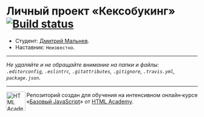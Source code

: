 # Личный проект «Кексобукинг» [![Build status][travis-image]][travis-url]

* Студент: [Дмитрий Мальнев](https://up.htmlacademy.ru/javascript/10/user/86681).
* Наставник: `Неизвестно`.

---

_Не удаляйте и не обращайте внимание на папки и файлы:_<br>
_`.editorconfig`, `.eslintrc`, `.gitattributes`, `.gitignore`, `.travis.yml`, `package.json`._

---

<a href="https://htmlacademy.ru/intensive/javascript"><img align="left" width="50" height="50" title="HTML Academy" src="https://up.htmlacademy.ru/static/img/intensive/javascript/logo-for-github.svg"></a>

Репозиторий создан для обучения на интенсивном онлайн‑курсе «[Базовый JavaScript](https://htmlacademy.ru/intensive/javascript)» от [HTML Academy](https://htmlacademy.ru).

[travis-image]: https://travis-ci.org/htmlacademy-javascript/86681-keksobooking.svg?branch=master
[travis-url]: https://travis-ci.org/htmlacademy-javascript/86681-keksobooking
